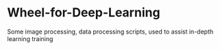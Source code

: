 # Wheel-for-Deep-Learning
Some image processing, data processing scripts, used to assist in-depth learning training
